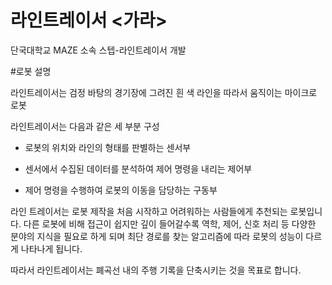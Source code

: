 # 라인트레이서 <가라>

단국대학교 MAZE 소속 스텝-라인트레이서 개발 

#로봇 설명

라인트레이서는 검정 바탕의 경기장에 그려진 흰 색 라인을 따라서 움직이는 마이크로 로봇

라인트레이서는 다음과 같은 세 부분 구성

- 로봇의 위치와 라인의 형태를 판별하는 센서부

- 센서에서 수집된 데이터를 분석하여 제어 명령을 내리는 제어부

- 제어 명령을 수행하여 로봇의 이동을 담당하는 구동부

라인 트레이서는 로봇 제작을 처음 시작하고 어려워하는 사람들에게 추천되는 로봇입니다. 다른 로봇에 비해 접근이 쉽지만 깊이 들어갈수록 역학, 제어, 신호 처리 등 다양한 분야의 지식을 필요로 하게 되며 최단 경로를 찾는 알고리즘에 따라 로봇의 성능이 다르게 나타나게 됩니다.

따라서 라인트레이서는 폐곡선 내의 주행 기록을 단축시키는 것을 목표로 합니다.
